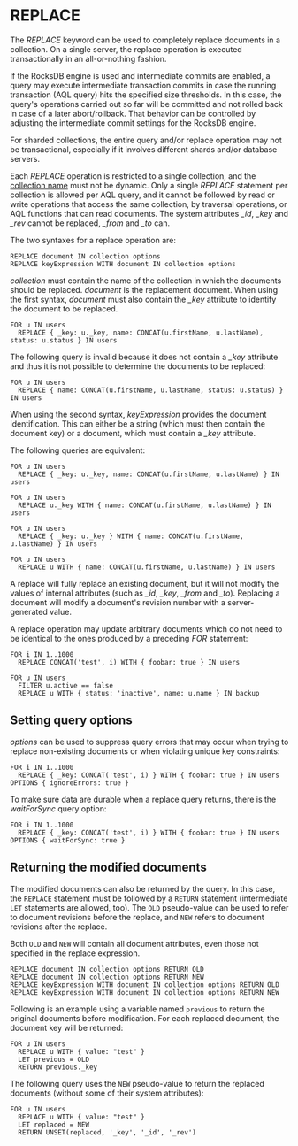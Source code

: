 REPLACE
=======

The *REPLACE* keyword can be used to completely replace documents in a collection. On a
single server, the replace operation is executed transactionally in an all-or-nothing 
fashion.

If the RocksDB engine is used and intermediate commits are enabled, a query may 
execute intermediate transaction commits in case the running transaction (AQL
query) hits the specified size thresholds. In this case, the query's operations 
carried out so far will be committed and not rolled back in case of a later abort/rollback. 
That behavior can be controlled by adjusting the intermediate commit settings for 
the RocksDB engine. 

For sharded collections, the entire query and/or replace operation may not be transactional,
especially if it involves different shards and/or database servers.

Each *REPLACE* operation is restricted to a single collection, and the 
[collection name](../../Manual/Appendix/Glossary.html#collection-name) must not be dynamic.
Only a single *REPLACE* statement per collection is allowed per AQL query, and 
it cannot be followed by read or write operations that access the same collection, by
traversal operations, or AQL functions that can read documents.
The system attributes *_id*, *_key* and *_rev* cannot be replaced, *_from* and *_to* can.

The two syntaxes for a replace operation are:

```
REPLACE document IN collection options
REPLACE keyExpression WITH document IN collection options
```

*collection* must contain the name of the collection in which the documents should
be replaced. *document* is the replacement document. When using the first syntax, *document* 
must also contain the *_key* attribute to identify the document to be replaced. 

```
FOR u IN users
  REPLACE { _key: u._key, name: CONCAT(u.firstName, u.lastName), status: u.status } IN users
```

The following query is invalid because it does not contain a *_key* attribute and
thus it is not possible to determine the documents to be replaced:

```
FOR u IN users
  REPLACE { name: CONCAT(u.firstName, u.lastName, status: u.status) } IN users
```

When using the second syntax, *keyExpression* provides the document identification.
This can either be a string (which must then contain the document key) or a
document, which must contain a *_key* attribute.

The following queries are equivalent:

```
FOR u IN users
  REPLACE { _key: u._key, name: CONCAT(u.firstName, u.lastName) } IN users

FOR u IN users
  REPLACE u._key WITH { name: CONCAT(u.firstName, u.lastName) } IN users

FOR u IN users
  REPLACE { _key: u._key } WITH { name: CONCAT(u.firstName, u.lastName) } IN users

FOR u IN users
  REPLACE u WITH { name: CONCAT(u.firstName, u.lastName) } IN users
```

A replace will fully replace an existing document, but it will not modify the values
of internal attributes (such as *_id*, *_key*, *_from* and *_to*). Replacing a document
will modify a document's revision number with a server-generated value.

A replace operation may update arbitrary documents which do not need to be identical
to the ones produced by a preceding *FOR* statement:

```
FOR i IN 1..1000
  REPLACE CONCAT('test', i) WITH { foobar: true } IN users

FOR u IN users
  FILTER u.active == false
  REPLACE u WITH { status: 'inactive', name: u.name } IN backup
```

Setting query options
---------------------

*options* can be used to suppress query errors that may occur when trying to
replace non-existing documents or when violating unique key constraints:

```
FOR i IN 1..1000
  REPLACE { _key: CONCAT('test', i) } WITH { foobar: true } IN users OPTIONS { ignoreErrors: true }
```

To make sure data are durable when a replace query returns, there is the *waitForSync* 
query option:

```
FOR i IN 1..1000
  REPLACE { _key: CONCAT('test', i) } WITH { foobar: true } IN users OPTIONS { waitForSync: true }
```

Returning the modified documents
--------------------------------

The modified documents can also be returned by the query. In this case, the `REPLACE` 
statement must be followed by a `RETURN` statement (intermediate `LET` statements are
allowed, too). The `OLD` pseudo-value can be used to refer to document revisions before 
the replace, and `NEW` refers to document revisions after the replace.

Both `OLD` and `NEW` will contain all document attributes, even those not specified 
in the replace expression.


```
REPLACE document IN collection options RETURN OLD
REPLACE document IN collection options RETURN NEW
REPLACE keyExpression WITH document IN collection options RETURN OLD
REPLACE keyExpression WITH document IN collection options RETURN NEW
```

Following is an example using a variable named `previous` to return the original
documents before modification. For each replaced document, the document key will be
returned:

```
FOR u IN users
  REPLACE u WITH { value: "test" } 
  LET previous = OLD 
  RETURN previous._key
```

The following query uses the `NEW` pseudo-value to return the replaced
documents (without some of their system attributes):

```
FOR u IN users
  REPLACE u WITH { value: "test" } 
  LET replaced = NEW 
  RETURN UNSET(replaced, '_key', '_id', '_rev')
```
